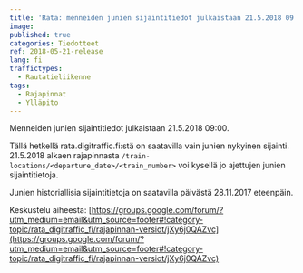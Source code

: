 ```yaml
---
title: 'Rata: menneiden junien sijaintitiedot julkaistaan 21.5.2018 09:00'
image:
published: true
categories: Tiedotteet
ref: 2018-05-21-release
lang: fi
traffictypes:
  - Rautatieliikenne
tags:
  - Rajapinnat
  - Ylläpito
---
```


Menneiden junien sijaintitiedot julkaistaan 21.5.2018 09:00.

Tällä hetkellä rata.digitraffic.fi:stä on saatavilla vain junien nykyinen
sijainti. 21.5.2018 alkaen rajapinnasta
`/train-locations/<departure_date>/<train_number>` voi kysellä jo ajettujen
junien sijaintitietoja.

Junien historiallisia sijaintitietoja on saatavilla päivästä 28.11.2017
eteenpäin.

Keskustelu aiheesta:
[https://groups.google.com/forum/?utm_medium=email&utm_source=footer#!category-topic/rata_digitraffic_fi/rajapinnan-versiot/jXy6j0QAZvc](https://groups.google.com/forum/?utm_medium=email&utm_source=footer#!category-topic/rata_digitraffic_fi/rajapinnan-versiot/jXy6j0QAZvc)
